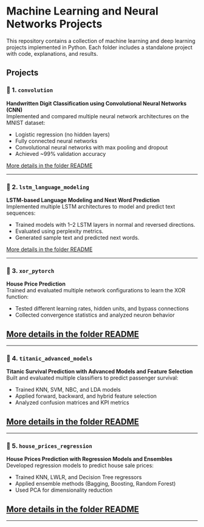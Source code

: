 # Machine Learning and Neural Networks Projects

This repository contains a collection of machine learning and deep learning projects implemented in Python. Each folder includes a standalone project with code, explanations, and results.

## Projects

### 📁 1. `convolution`

**Handwritten Digit Classification using Convolutional Neural Networks (CNN)**  
Implemented and compared multiple neural network architectures on the MNIST dataset:

- Logistic regression (no hidden layers)
- Fully connected neural networks
- Convolutional neural networks with max pooling and dropout
- Achieved ~99% validation accuracy

[More details in the folder README](./Convolution/README.md)

---

### 📁 2. `lstm_language_modeling`

**LSTM-based Language Modeling and Next Word Prediction**  
Implemented multiple LSTM architectures to model and predict text sequences:

- Trained models with 1–2 LSTM layers in normal and reversed directions.
- Evaluated using perplexity metrics.
- Generated sample text and predicted next words.

[More details in the folder README](./LSTM%20Language%20Modeling/README.md)

---

### 📁 3. `xor_pytorch`

**House Price Prediction**  
Trained and evaluated multiple network configurations to learn the XOR function:

- Tested different learning rates, hidden units, and bypass connections
- Collected convergence statistics and analyzed neuron behavior

## [More details in the folder README](./XOR%20Neural%20Network/README.md)

---

### 📁 4. `titanic_advanced_models`

**Titanic Survival Prediction with Advanced Models and Feature Selection**  
Built and evaluated multiple classifiers to predict passenger survival:

- Trained KNN, SVM, NBC, and LDA models
- Applied forward, backward, and hybrid feature selection
- Analyzed confusion matrices and KPI metrics

## [More details in the folder README](./Titanic%20Survival%20Prediction%20–%20Advanced%20Models%20and%20Feature%20Selection/README.md)

---

### 📁 5. `house_prices_regression`

**House Prices Prediction with Regression Models and Ensembles**  
Developed regression models to predict house sale prices:

- Trained KNN, LWLR, and Decision Tree regressors
- Applied ensemble methods (Bagging, Boosting, Random Forest)
- Used PCA for dimensionality reduction

## [More details in the folder README](./Titanic%20Survival%20Prediction%20–%20Advanced%20Models%20and%20Feature%20Selection/README.md)

---
